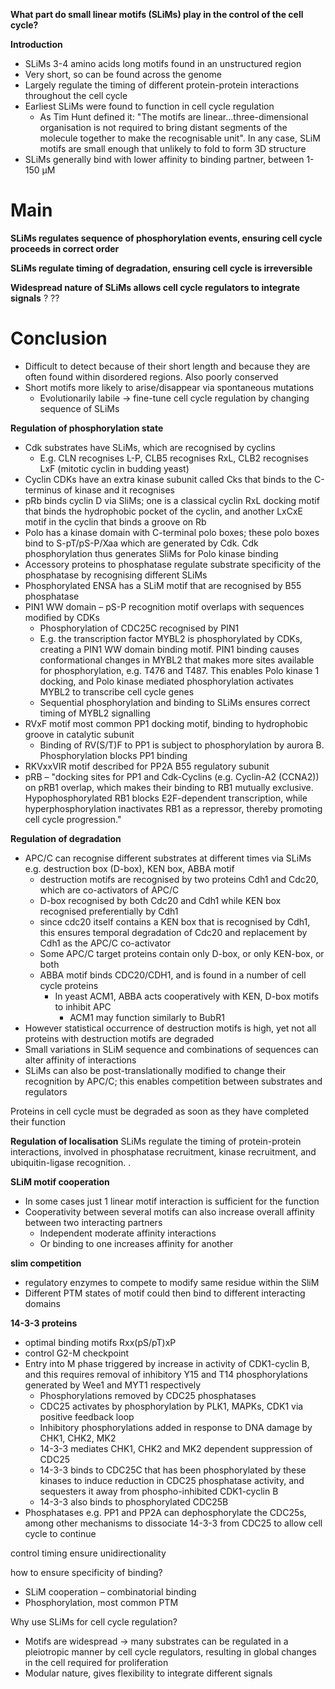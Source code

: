 **What part do small linear motifs (SLiMs) play in the control of the cell cycle?**

**Introduction**
- SLiMs 3-4 amino acids long motifs found in an unstructured region 
- Very short, so can be found across the genome
- Largely regulate the timing of different protein-protein interactions throughout the cell cycle 
- Earliest SLiMs were found to function in cell cycle regulation 
	- As Tim Hunt defined it: "The motifs are linear...three-dimensional organisation is not required to bring distant segments of the molecule together to make the recognisable unit". In any case, SLiM motifs are small enough that unlikely to fold to form 3D structure 
- SLiMs generally bind with lower affinity to binding  partner, between 1-150 µM

# Main 
**SLiMs regulates sequence of phosphorylation events, ensuring cell cycle proceeds in correct order**

**SLiMs regulate timing of degradation, ensuring cell cycle is irreversible**

**Widespread nature of SLiMs allows cell cycle regulators to integrate signals** ? ?? 

# Conclusion 
- Difficult to detect because of their short length and because they are often found within disordered regions. Also poorly conserved 
- Short motifs more likely to arise/disappear via spontaneous mutations 
	- Evolutionarily labile -> fine-tune cell cycle regulation by changing sequence of SLiMs 

**Regulation of phosphorylation state**
- Cdk substrates have SLiMs, which are recognised by cyclins
	- E.g. CLN recognises L-P, CLB5 recognises RxL, CLB2 recognises LxF (mitotic cyclin in budding yeast)
- Cyclin CDKs have an extra kinase subunit called Cks that binds to the C-terminus of kinase and it recognises
- pRb binds cyclin D via SliMs; one is a classical cyclin RxL docking motif that binds the hydrophobic pocket of the cyclin, and another LxCxE motif in the cyclin that binds a groove on Rb 
- Polo has a kinase domain with C-terminal polo boxes; these polo boxes bind to S-pT/pS-P/Xaa which are generated by Cdk. Cdk phosphorylation thus generates SliMs for Polo kinase binding 
- Accessory proteins to phosphatase regulate substrate specificity of the phosphatase by recognising different SLiMs 
- Phosphorylated ENSA has a SLiM motif that are recognised by B55 phosphatase 
- PIN1 WW domain – pS-P recognition motif overlaps with sequences modified by CDKs 
	- Phosphorylation of CDC25C recognised by PIN1 
	- E.g. the transcription factor MYBL2 is phosphorylated by CDKs, creating a PIN1 WW domain binding motif. PIN1 binding causes conformational changes in MYBL2 that makes more sites available for phosphorylation, e.g. T476 and T487. This enables Polo kinase 1 docking, and Polo kinase mediated phosphorylation activates MYBL2 to transcribe cell cycle genes 
	- Sequential phosphorylation and binding to SLiMs ensures correct timing of MYBL2 signalling 
- RVxF motif most common PP1 docking motif, binding to hydrophobic groove in catalytic subunit 
	- Binding of RV(S/T)F to PP1 is subject to phosphorylation by aurora B. Phosphorylation blocks PP1 binding 
- RKVxxVIR motif described for PP2A B55 regulatory subunit 
- pRB – "docking sites for PP1 and Cdk-Cyclins (e.g. Cyclin-A2 (CCNA2)) on pRB1 overlap, which makes their binding to RB1 mutually exclusive. Hypophosphorylated RB1 blocks E2F-dependent transcription, while hyperphosphorylation inactivates RB1 as a repressor, thereby promoting cell cycle progression."

**Regulation of degradation**
- APC/C can recognise different substrates at different times via SLiMs e.g. destruction box (D-box), KEN box, ABBA motif
	- destruction motifs are recognised by two proteins Cdh1 and Cdc20, which are co-activators of APC/C 
	- D-box recognised by both Cdc20 and Cdh1 while KEN box recognised preferentially by Cdh1 
	- since cdc20 itself contains a KEN box that is recognised by Cdh1, this ensures temporal degradation of Cdc20 and replacement by Cdh1 as the APC/C co-activator 
	- Some APC/C target proteins contain only D-box, or only KEN-box, or both 
	- ABBA motif binds CDC20/CDH1, and is found in a number of cell cycle proteins 
		- In yeast ACM1, ABBA acts cooperatively with KEN, D-box motifs to inhibit APC 
			- ACM1 may function similarly to BubR1 
- However statistical occurrence of destruction motifs is high, yet not all proteins with destruction motifs are degraded 
- Small variations in SLiM sequence and combinations of sequences can alter affinity of interactions 
- SLiMs can also be post-translationally modified to change their recognition by APC/C; this enables competition between substrates and regulators 

Proteins in cell cycle must be degraded as soon as they have completed their function 

**Regulation of localisation**
SLiMs regulate the timing of protein-protein interactions, involved in phosphatase recruitment, kinase recruitment, and ubiquitin-ligase recognition. .

**SLiM motif cooperation**
- In some cases just 1 linear motif interaction is sufficient for the function 
- Cooperativity between several motifs can also increase overall affinity between two interacting partners 
	- Independent moderate affinity interactions
	- Or binding to one increases affinity for another 

**slim competition** 
- regulatory enzymes to compete to modify same residue within the SliM
- Different PTM states of motif could then bind to different interacting domains 

**14-3-3 proteins**
- optimal binding motifs Rxx(pS/pT)xP 
- control G2-M checkpoint 
- Entry into M phase triggered by increase in activity of CDK1-cyclin B, and this requires removal of inhibitory Y15 and T14 phosphorylations generated by Wee1 and MYT1 respectively 
	- Phosphorylations removed by CDC25 phosphatases 
	- CDC25 activates by phosphorylation by PLK1, MAPKs, CDK1 via positive feedback loop 
	- Inhibitory phosphorylations added in response to DNA damage by CHK1, CHK2, MK2 
	- 14-3-3 mediates CHK1, CHK2 and MK2 dependent suppression of CDC25 
	- 14-3-3 binds to CDC25C that has been phosphorylated by these kinases to induce reduction in CDC25 phosphatase activity, and sequesters it away from phospho-inhibited CDK1-cyclin B 
	- 14-3-3 also binds to phosphorylated CDC25B 
- Phosphatases e.g. PP1 and PP2A can dephosphorylate the CDC25s, among other mechanisms to dissociate 14-3-3 from CDC25 to allow cell cycle to continue 




control timing
ensure unidirectionality 

how to ensure specificity of binding? 
- SLiM cooperation – combinatorial binding 
- Phosphorylation, most common PTM  

Why use SLiMs for cell cycle regulation? 
- Motifs are widespread -> many substrates can be regulated in a pleiotropic manner by cell cycle regulators, resulting in global changes in the cell required for proliferation 
- Modular nature, gives flexibility to integrate different signals